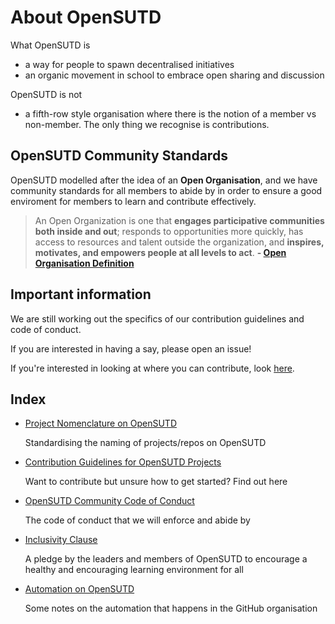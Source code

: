 # About OpenSUTD

What OpenSUTD is

* a way for people to spawn decentralised initiatives
* an organic movement in school to embrace open sharing and discussion

OpenSUTD is not

* a fifth-row style organisation where there is the notion of a member vs non-member. The only thing we recognise is contributions.

## OpenSUTD Community Standards

OpenSUTD modelled after the idea of an **Open Organisation**, and we have community standards for all members to abide by in order to ensure a good enviroment for members to learn and contribute effectively.

> An Open Organization is one that **engages participative communities both inside and out**; responds to opportunities more quickly, has access to resources and talent outside the organization, and **inspires, motivates, and empowers people at all levels to act**. **- [Open Organisation Definition](https://opensource.com/open-organization/resources/open-org-definition)**

## Important information

We are still working out the specifics of our contribution guidelines and code of conduct.

If you are interested in having a say, please open an issue!

If you're interested in looking at where you can contribute, look [here](https://github.com/search?q=org%3AOpenSUTD+label%3A%22help+wanted%22+is%3Aissue+is%3Aopen&unscoped_q=label%3A%22help+wanted%22+is%3Aissue+is%3Aopen).

## Index

* [Project Nomenclature on OpenSUTD](PROJECT_NOMENCLATURE.md)
  
  Standardising the naming of projects/repos on OpenSUTD
  
* [Contribution Guidelines for OpenSUTD Projects](CONTRIBUTING.md)
  
  Want to contribute but unsure how to get started? Find out here
  
* [OpenSUTD Community Code of Conduct](CODE_OF_CONDUCT.md)
  
  The code of conduct that we will enforce and abide by
  
* [Inclusivity Clause](INCLUSIVITY.md)
  
  A pledge by the leaders and members of OpenSUTD to encourage a healthy and encouraging learning environment for all
  
* [Automation on OpenSUTD](AUTOMATION.md)
  
  Some notes on the automation that happens in the GitHub organisation

